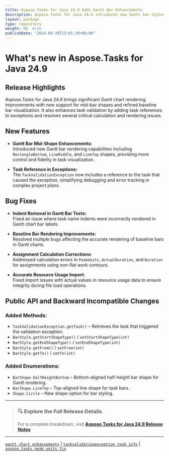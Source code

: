 ```yaml
---
title: Aspose.Tasks for Java 24.9 Adds Gantt Bar Enhancements
description: Aspose.Tasks for Java 24.9 introduces new Gantt bar styles, improves bar rendering accuracy, and enhances task validation and assignment calculations
layout: package
type: repository
weight: 00	#rem
publishDate: "2024-09-30T13:01:30+00:00"
---
```


# What's new in Aspose.Tasks for Java 24.9

## Release Highlights

Aspose.Tasks for Java 24.9 brings significant Gantt chart rendering improvements with new support for mid-bar shapes and refined baseline bar visualization. It also enhances task validation by adding task references to exceptions and resolves several critical calculation and rendering issues.

## New Features

- **Gantt Bar Mid-Shape Enhancements:**  
  Introduced new Gantt bar rendering capabilities including `RectangleBottom`, `LineMiddle`, and `LineTop` shapes, providing more control and fidelity in task visualization.

- **Task Reference in Exceptions:**  
  The `TaskValidationException` now includes a reference to the task that caused the exception, simplifying debugging and error tracking in complex project plans.

## Bug Fixes

- **Indent Removal in Gantt Bar Texts:**  
  Fixed an issue where task name indents were incorrectly rendered in Gantt chart bar labels.

- **Baseline Bar Rendering Improvements:**  
  Resolved multiple bugs affecting the accurate rendering of baseline bars in Gantt charts.

- **Assignment Calculation Corrections:**  
  Addressed calculation errors in `PeakUnits`, `ActualDuration`, and `Duration` for assignments using non-flat work contours.

- **Accurate Resource Usage Import:**  
  Fixed import issues with actual values in resource usage data to ensure integrity during file load operations.

## Public API and Backward Incompatible Changes

### Added Methods:

- `TaskValidationException.getTask()` – Retrieves the task that triggered the validation exception.
- `BarStyle.getStartShapeType()` / `setStartShapeType(int)`
- `BarStyle.getEndShapeType()` / `setEndShapeType(int)`
- `BarStyle.getFrom()` / `setFrom(int)`
- `BarStyle.getTo()` / `setTo(int)`

### Added Enumerations:

- `BarShape.HalfHeightBottom` – Bottom-aligned half-height bar shape for Gantt rendering.
- `BarShape.LineTop` – Top-aligned line shape for task bars.
- `Shape.Circle` – New shape option for bar styling.

---

> ### 🔍 Explore the Full Release Details  
>
> For a complete breakdown, visit **[Aspose.Tasks for Java 24.9 Release Notes](https://releases.aspose.com/tasks/java/release-notes/2024/aspose-tasks-for-java-24-9-release-notes/)**

---

[`gantt chart enhancements`](https://search.aspose.com/q/gantt-chart-enhancements.html) | [`taskvalidationexception task info`](https://search.aspose.com/q/taskvalidationexception-task-info.html) | [`aspose.tasks peak units fix`](https://search.aspose.com/q/aspose.tasks-peak-units-fix.html)
